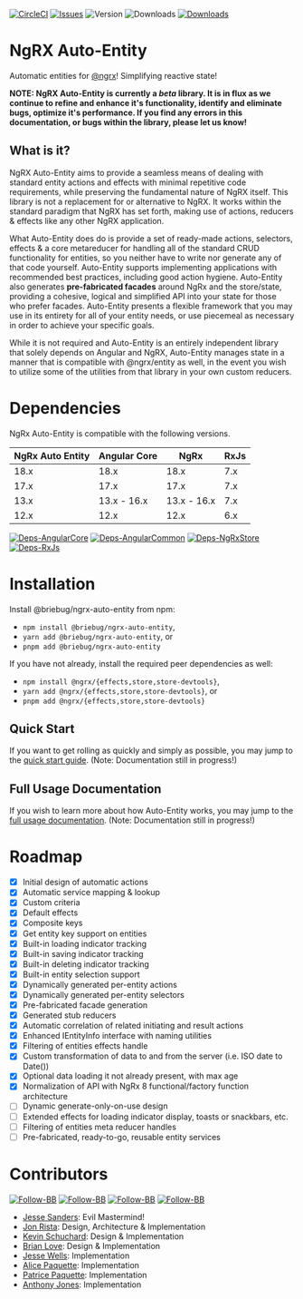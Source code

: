 [![CircleCI](https://img.shields.io/circleci/build/github/briebug/ngrx-auto-entity/develop.svg)](https://circleci.com/gh/briebug/ngrx-auto-entity)
[![Issues](https://img.shields.io/github/issues/briebug/ngrx-auto-entity.svg)](https://github.com/briebug/ngrx-auto-entity/issues)
![Version](https://img.shields.io/npm/v/@briebug/ngrx-auto-entity.svg)
![Downloads](https://img.shields.io/npm/dm/@briebug/ngrx-auto-entity.svg)
[![Downloads](https://img.shields.io/npm/dt/@briebug/ngrx-auto-entity.svg)](https://www.npmjs.com/package/@briebug/ngrx-auto-entity)



# NgRX Auto-Entity

Automatic entities for [@ngrx](https://github.com/ngrx/platform)! Simplifying reactive state!

**NOTE: NgRX Auto-Entity is currently a _beta_ library. It is in flux as we continue to refine and
enhance it's functionality, identify and eliminate bugs, optimize it's performance. If you
find any errors in this documentation, or bugs within the library, please let us know!**

## What is it?

NgRX Auto-Entity aims to provide a seamless means of dealing with standard entity actions and
effects with minimal repetitive code requirements, while preserving the fundamental nature of
NgRX itself. This library is not a replacement for or alternative to NgRX. It works within the
standard paradigm that NgRX has set forth, making use of actions, reducers & effects like any
other NgRX application.

What Auto-Entity does do is provide a set of ready-made actions, selectors, effects & a core
metareducer for handling all of the standard CRUD functionality for entities, so you neither
have to write nor generate any of that code yourself. Auto-Entity supports implementing applications
with recommended best practices, including good action hygiene. Auto-Entity also generates
**pre-fabricated facades** around NgRx and the store/state, providing a cohesive, logical and
simplified API into your state for those who prefer facades. Auto-Entity presents a flexible
framework that you may use in its entirety for all of your entity needs, or use piecemeal as
necessary in order to achieve your specific goals.

While it is not required and Auto-Entity is an entirely independent library that solely depends
on Angular and NgRX, Auto-Entity manages state in a manner that is compatible with @ngrx/entity
as well, in the event you wish to utilize some of the utilities from that library in your own
custom reducers.

# Dependencies

NgRx Auto-Entity is compatible with the following versions.

| NgRx Auto Entity | Angular Core | NgRx        | RxJs |
|------------------|--------------|-------------|------|
| 18.x             | 18.x         | 18.x        | 7.x  |
| 17.x             | 17.x         | 17.x        | 7.x  |
| 13.x             | 13.x - 16.x  | 13.x - 16.x | 7.x  |
| 12.x             | 12.x         | 12.x        | 6.x  |

[![Deps-AngularCore](https://img.shields.io/badge/@angular/core-%5E12.x-blue.svg)](https://github.com/angular/angular)
[![Deps-AngularCommon](https://img.shields.io/badge/@angular/common-%5E12.x-blue.svg)](https://github.com/angular/angular)
[![Deps-NgRxStore](https://img.shields.io/badge/@ngrx/store-%5E12.x-blue.svg)](https://github.com/ngrx/platform)
[![Deps-RxJs](https://img.shields.io/badge/rxjs-%5E6.x-blue.svg)](https://github.com/reactivex/rxjs)

# Installation

Install @briebug/ngrx-auto-entity from npm:

- `npm install @briebug/ngrx-auto-entity`,
- `yarn add @briebug/ngrx-auto-entity`, or
- `pnpm add @briebug/ngrx-auto-entity`

If you have not already, install the required peer dependencies as well:

- `npm install @ngrx/{effects,store,store-devtools}`,
- `yarn add @ngrx/{effects,store,store-devtools}`, or
- `pnpm add @ngrx/{effects,store,store-devtools}`

## Quick Start

If you want to get rolling as quickly and simply as possible, you may jump to the
[quick start guide](https://briebug.gitbook.io/ngrx-auto-entity/getting-started/quick-start).
(Note: Documentation still in progress!)

## Full Usage Documentation

If you wish to learn more about how Auto-Entity works, you may jump to the
[full usage documentation](https://briebug.gitbook.io/ngrx-auto-entity/advanced/usage).
(Note: Documentation still in progress!)

# Roadmap

- [x] Initial design of automatic actions
- [x] Automatic service mapping & lookup
- [x] Custom criteria
- [x] Default effects
- [x] Composite keys
- [x] Get entity key support on entities
- [x] Built-in loading indicator tracking
- [x] Built-in saving indicator tracking
- [x] Built-in deleting indicator tracking
- [x] Built-in entity selection support
- [x] Dynamically generated per-entity actions
- [x] Dynamically generated per-entity selectors
- [x] Pre-fabricated facade generation
- [x] Generated stub reducers
- [x] Automatic correlation of related initiating and result actions
- [x] Enhanced IEntityInfo interface with naming utilities
- [x] Filtering of entities effects handle
- [x] Custom transformation of data to and from the server (i.e. ISO date to Date())
- [x] Optional data loading it not already present, with max age
- [x] Normalization of API with NgRx 8 functional/factory function architecture
- [ ] Dynamic generate-only-on-use design
- [ ] Extended effects for loading indicator display, toasts or snackbars, etc.
- [ ] Filtering of entities meta reducer handles
- [ ] Pre-fabricated, ready-to-go, reusable entity services

# Contributors

[![Follow-BB](https://img.shields.io/twitter/follow/briebugsoftware.svg?style=flat)](https://twitter.com/briebugsoftware)
[![Follow-BB](https://img.shields.io/twitter/follow/jonristadev.svg?style=flat)](https://twitter.com/JonRistaDev)
[![Follow-BB](https://img.shields.io/twitter/follow/kevinschuchard.svg?style=flat)](https://twitter.com/kevinschuchard)
[![Follow-BB](https://img.shields.io/twitter/follow/anthonyjones519.svg?style=flat)](https://twitter.com/anthonyjones519)

- [Jesse Sanders](https://github.com/jessesanders): Evil Mastermind!
- [Jon Rista](https://github.com/jrista): Design, Architecture & Implementation
- [Kevin Schuchard](https://github.com/schuchard): Design & Implementation
- [Brian Love](https://github.com/blove): Design & Implementation
- [Jesse Wells](https://github.com/Wells-Codes): Implementation
- [Alice Paquette](https://github.com/paquettealice): Implementation
- [Patrice Paquette](https://github.com/patpaquette): Implementation
- [Anthony Jones](https://github.com/anthonymjones): Implementation

